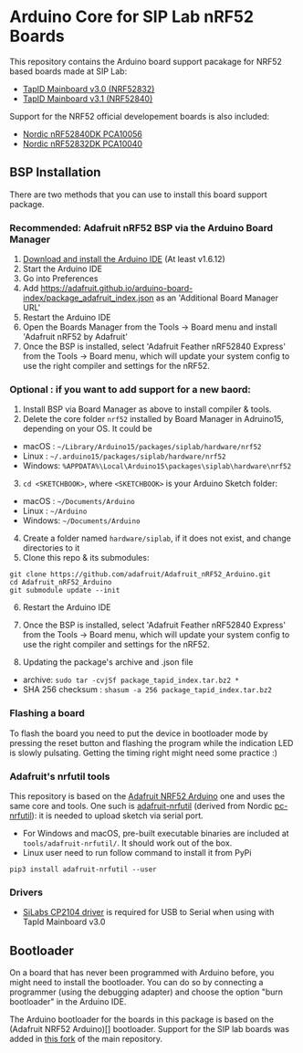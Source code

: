 # Arduino Core for SIP Lab nRF52 Boards

This repository contains the Arduino board support pacakage for NRF52 based boards made at SIP Lab:

- [TapID Mainboard v3.0 (NRF52832)](https://github.com/eth-siplab-pcbs/TapID-mainboard-v3/tags)
- [TapID Mainboard v3.1 (NRF52840)]()

Support for the NRF52 official developement boards is also included:

- [Nordic nRF52840DK PCA10056](https://www.nordicsemi.com/Software-and-Tools/Development-Kits/nRF52840-DK)
- [Nordic nRF52832DK PCA10040](https://www.nordicsemi.com/Products/Development-hardware/nRF52-DK)

## BSP Installation

There are two methods that you can use to install this board support package.

### Recommended: Adafruit nRF52 BSP via the Arduino Board Manager

 1. [Download and install the Arduino IDE](https://www.arduino.cc/en/Main/Software) (At least v1.6.12)
 2. Start the Arduino IDE
 3. Go into Preferences
 4. Add https://adafruit.github.io/arduino-board-index/package_adafruit_index.json as an 'Additional Board Manager URL'
 5. Restart the Arduino IDE
 6. Open the Boards Manager from the Tools -> Board menu and install 'Adafruit nRF52 by Adafruit'
 7. Once the BSP is installed, select 'Adafruit Feather nRF52840 Express' from the Tools -> Board menu, which will update your system config to use the right compiler and settings for the nRF52.

### Optional : if you want to add support for a new baord:

 1. Install BSP via Board Manager as above to install compiler & tools.
 2. Delete the core folder `nrf52` installed by Board Manager in Adruino15, depending on your OS. It could be
  * macOS  : `~/Library/Arduino15/packages/siplab/hardware/nrf52`
  * Linux  : `~/.arduino15/packages/siplab/hardware/nrf52`
  * Windows: `%APPDATA%\Local\Arduino15\packages\siplab\hardware\nrf52`
 3. `cd <SKETCHBOOK>`, where `<SKETCHBOOK>` is your Arduino Sketch folder:
  * macOS  : `~/Documents/Arduino`
  * Linux  : `~/Arduino`
  * Windows: `~/Documents/Arduino`
 4. Create a folder named `hardware/siplab`, if it does not exist, and change directories to it
 5. Clone this repo & its submodules:

   ```
   git clone https://github.com/adafruit/Adafruit_nRF52_Arduino.git
   cd Adafruit_nRF52_Arduino
   git submodule update --init
   ```
   
 6. Restart the Arduino IDE
 7. Once the BSP is installed, select 'Adafruit Feather nRF52840 Express' from the Tools -> Board menu, which will update your system config to use the right compiler and settings for the nRF52.

 8. Updating the package's archive and .json file
 * archive: ``` sudo tar -cvjSf package_tapid_index.tar.bz2 * ```
 * SHA 256 checksum : ```shasum -a 256 package_tapid_index.tar.bz2```

### Flashing a board 

To flash the board you need to put the device in bootloader mode by pressing the reset button and flashing the program while the indication LED is slowly pulsating. Getting the timing right might need some practice :)

### Adafruit's nrfutil tools

This repository is based on the [Adafruit NRF52 Arduino](https://github.com/adafruit/Adafruit_nRF52_Arduino) one and uses the same core and tools. One such is [adafruit-nrfutil](https://github.com/adafruit/Adafruit_nRF52_nrfutil) (derived from Nordic [pc-nrfutil](https://github.com/NordicSemiconductor/pc-nrfutil)): it is needed to upload sketch via serial port.

- For Windows and macOS, pre-built executable binaries are included at `tools/adafruit-nrfutil/`. It should work out of the box.
- Linux user need to run follow command to install it from PyPi

```
pip3 install adafruit-nrfutil --user
```

### Drivers

- [SiLabs CP2104 driver](http://www.silabs.com/products/mcu/pages/usbtouartbridgevcpdrivers.aspx) is required for USB to Serial when using with TapId Mainboard v3.0

## Bootloader

On a board that has never been programmed with Arduino before, you might need to install the bootloader. You can do so by connecting a programmer (using the debugging adapter) and choose the option "burn bootloader" in the Arduino IDE. 

The Arduino bootloader for the boards in this package is based on the (Adafruit NRF52 Arduino)[] bootloader. Support for the SIP lab boards was added in [this fork](https://github.com/rayan4444/Adafruit_nRF52_Bootloader) of the main repository. 
